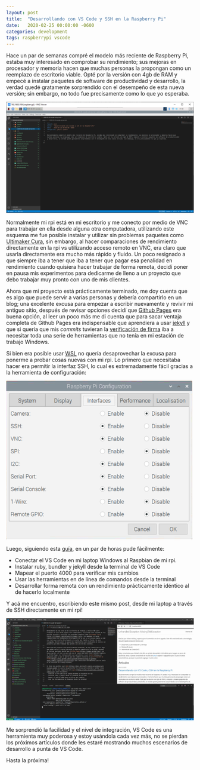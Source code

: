 ```yaml
---
layout: post
title:  "Desarrollando con VS Code y SSH en la Raspberry Pi"
date:   2020-02-25 00:00:00 -0600
categories: development
tags: raspberrypi vscode
---
```


Hace un par de semanas compré el modelo más reciente de Raspberry Pi, estaba muy interesado en comprobar su rendimiento; sus mejoras en procesador y memoria hacen que muchas personas la propongan como un reemplazo de escritorio viable. Opté por la versión con 4gb de RAM y empecé a instalar paquetes de software de productividad y desarrollo, la verdad quedé gratamente sorprendido con el desempeño de esta nueva versión; sin embargo, no todo fue precisamente como lo que yo esperaba.

![RPI](/assets/img/rpi-vnc.png)

Normalmente mi rpi está en mi escritorio y me conecto por medio de VNC para trabajar en ella desde alguna otra computadora, utilizando este esquema me fue posible instalar y utilizar sin problemas paquetes como [Ultimaker Cura](https://ultimaker.com/software/ultimaker-cura), sin embargo, al hacer comparaciones de rendimiento directamente en la rpi vs utilizando acceso remoto en VNC, era claro que usarla directamente era mucho más rápido y fluido. Un poco resignado a que siempre iba a tener que iba a tener que pagar esa penalidad en rendimiento cuando quisiera hacer trabajar de forma remota, decidí poner en pausa mis experimentos para dedicarme de lleno a un proyecto que debo trabajar muy pronto con uno de mis clientes.

Ahora que mi proyecto está prácticamente terminado, me doy cuenta que es algo que puede servir a varias personas y debería compartirlo en un blog; una excelente excusa para empezar a escribir nuevamente y revivir mi antiguo sitio, después de revisar opciones decidí que [Github Pages](https://pages.github.com/) era buena opción, al leer un poco más me di cuenta que para sacar ventaja completa de Github Pages era indispensable que aprendiera a usar [jekyll](https://jekyllrb.com/) y que si quería que mis *commits* tuvieran la [verificación de firma](https://help.github.com/es/github/authenticating-to-github/about-commit-signature-verification) iba a necesitar toda una serie de herramientas que no tenía en mi estación de trabajo Windows.

Si bien era posible usar [WSL](https://docs.microsoft.com/en-us/windows/wsl/install-win10) no quería desaprovechar la excusa para ponerme a probar cosas nuevas con mi rpi. Lo primero que necesitaba hacer era permitir la interfaz SSH, lo cual es extremadamente fácil gracias a la herramienta de configuración:

![rpi-config](/assets/img/rpi-config.png)

Luego, siguiendo esta [guía](https://code.visualstudio.com/docs/remote/ssh), en un par de horas pude fácilmente:
- Conectar el VS Code en mi laptop Windows al Raspbian de mi rpi.
- Instalar ruby, bundler y jekyll desde la terminal de VS Code
- Mapear el puerto 4000 para verificar mis cambios
- Usar las herramientas en de línea de comandos desde la terminal
- Desarrollar forma remota con un rendimiento prácticamente idéntico al de hacerlo localmente

Y acá me encuentro, escribiendo este mismo post, desde mi laptop a través de SSH directamente en mi rpi!

![code-ssh](/assets/img/code-ssh.png)

Me sorprendió la facilidad y el nivel de integración, VS Code es una herramienta muy poderosa y estoy usándola cada vez más, no se pierdan los próximos artículos donde les estaré mostrando muchos escenarios de desarrollo a punta de VS Code.

Hasta la próxima!